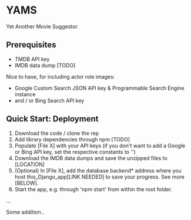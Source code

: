 # YAMS
Yet Another Movie Suggestor.

## Prerequisites
- TMDB API key
- IMDB data dump [TODO]

Nice to have, for including actor role images:
- Google Custom Search JSON API key & Programmable Search Engine instance
- and / or Bing Search API key

## Quick Start: Deployment
1. Download the code / clone the rep
2. Add library dependencies through npm [TODO]
3. Populate [File X] with your API keys (if you don't want to add a Google or Bing API key, set the respective constants to '')
4. Download the IMDB data dumps and save the unzipped files to [LOCATION]
5. (Optional) In [File X], add the database backend* address where you host this_Django_app[LINK NEEDED] to save your progress. See more [BELOW].
6. Start the app, e.g. through 'npm start' from within the root folder.

...

Some addition..